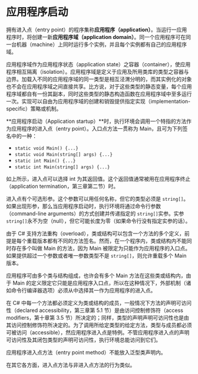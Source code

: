 # 应用程序启动

拥有进入点（entry point）的程序集称**应用程序（application）**。当运行一应用程序时，将创建一新**应用程序域（application domain）**。同一个应用程序可在同一台机器（machine）上同时运行多个实例，并且每个实例都有自己的应用程序域。

应用程序域作为应用程序状态（application state）之容器（container），使应用程序相互隔离（isolation）。应用程序域是定义于应用及所用类库的类型之容器与边界。加载入不同的应用程序域的同一类型是相互泾渭分明的，而其实例化的对象也不会在应用程序域之间直接共享。比方说，对于这些类型的静态变量，每个应用程序域都自有一份其副本，同时这些类型的静态构造函数在应用程序域中至多运行一次。实现可以自由为应用程序域的创建和销毁提供指定实现（implementation-specific）策略或机制。

**应用程序启动（Application startup）**时，执行环境会调用一个特指的方法作为应用程序的进入点（entry point）。入口点方法一贯称为 Main，且可为下列签名中的一种：

- `static void Main() {...}`
- `static void Main(string[] args) {...}`
- `static int Main() {...}`
- `static int Main(string[] args) {...}`

如上所示，进入点可以选择 int 为其返回值。这个返回值通常被用在应用程序终止（application termination，第三章第二节）时。

进入点有个可选形参。这个参数可以用任何名称，但它的类型必须是 `string[]`。如果出现形参，那么当应用程序启动时，执行环境将通过命令行参数（command-line arguments）的方式创建并传递指定的 `string[]`实参。实参 `string[]`永不为空（null），但它可能长度为零（如果命令行没有指定实参的话）。

由于 C# 支持方法重构（overload），类或结构可以包含一个方法的多个定义，前提是每个重载版本都有不同的方法签名。然而，在一个程序内，类或结构内不能同时存在多个叫做 Main 的方法，因为 Main 被限定为只能作为应用程序的入口点。如果提供超过一个参数或者唯一参数类型不是 `string[]`，则允许重载多个 Main 版本。

应用程序可由多个类与结构组成，也许会有多个 Main 方法在这些类或结构内，由于 Main 的定义限定它只能是应用程序入口点，所以在这种情况下，外部机制（诸如命令行编译器选项）必须从中选择其一作为应用程序的进入点。

在 C# 中每一个方法都必须定义为类或结构的成员，一般情况下方法的声明可访问性（declared accessibility，第三章第 5.1 节）是由访问控制修饰符（access modifiers，第十章第 3.5 节）所决定的；同样，类型的声明声明可访问性也是由其访问控制修饰符所决定的。为了调用所给定类型的给定方法，类型与成员都必须可被访问（accessible），然应用程序进入点是特例。不管应用程序进入点的声明可访问性及其闭包类型的声明可访问性，执行环境总能访问到它们。

应用程序进入点方法（entry point method）不能放入泛型类声明内。

在其它各方面，进入点方法与非进入点方法的行为类似。





